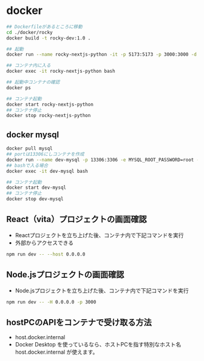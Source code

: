 # docker

```sh
## Dockerfileがあるところに移動
cd ./docker/rocky
docker build -t rocky-dev:1.0 .

## 起動
docker run --name rocky-nextjs-python -it -p 5173:5173 -p 3000:3000 -d rocky-dev:1.0

## コンテナ内に入る
docker exec -it rocky-nextjs-python bash

## 起動中コンテナの確認
docker ps

## コンテナ起動
docker start rocky-nextjs-python
## コンテナ停止
docker stop rocky-nextjs-python
```


## docker mysql

```sh
docker pull mysql
## portは13306にしコンテナを作成
docker run --name dev-mysql -p 13306:3306 -e MYSQL_ROOT_PASSWORD=root -d mysql
## bashで入る場合
docker exec -it dev-mysql bash

## コンテナ起動
docker start dev-mysql
## コンテナ停止
docker stop dev-mysql
```

## React（vita）プロジェクトの画面確認
- Reactプロジェクトを立ち上げた後、コンテナ内で下記コマンドを実行
- 外部からアクセスできる

```sh
npm run dev -- --host 0.0.0.0
```

## Node.jsプロジェクトの画面確認

- Node.jsプロジェクトを立ち上げた後、コンテナ内で下記コマンドを実行
```sh
npm run dev -- -H 0.0.0.0 -p 3000
```


## hostPCのAPIをコンテナで受け取る方法

- host.docker.internal
- Docker Desktop を使っているなら、ホストPCを指す特別なホスト名 host.docker.internal が使えます。

